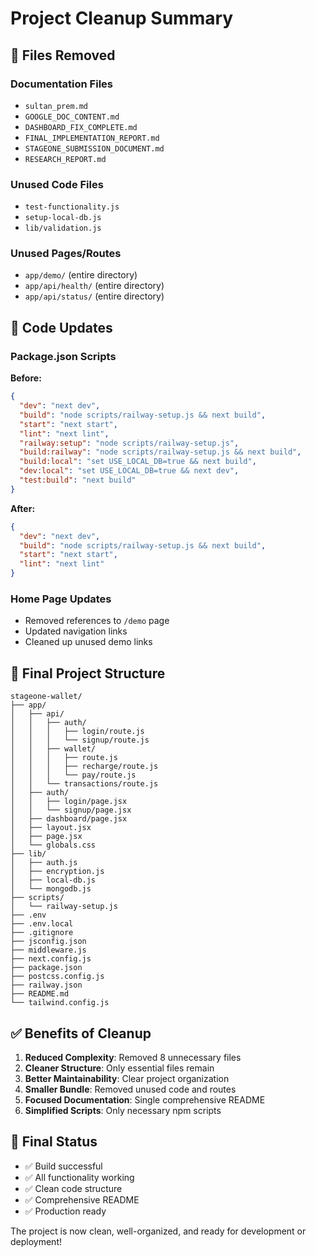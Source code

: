 # Project Cleanup Summary

## 🧹 Files Removed

### Documentation Files
- `sultan_prem.md`
- `GOOGLE_DOC_CONTENT.md`
- `DASHBOARD_FIX_COMPLETE.md`
- `FINAL_IMPLEMENTATION_REPORT.md`
- `STAGEONE_SUBMISSION_DOCUMENT.md`
- `RESEARCH_REPORT.md`

### Unused Code Files
- `test-functionality.js`
- `setup-local-db.js`
- `lib/validation.js`

### Unused Pages/Routes
- `app/demo/` (entire directory)
- `app/api/health/` (entire directory)
- `app/api/status/` (entire directory)

## 🔧 Code Updates

### Package.json Scripts
**Before:**
```json
{
  "dev": "next dev",
  "build": "node scripts/railway-setup.js && next build",
  "start": "next start",
  "lint": "next lint",
  "railway:setup": "node scripts/railway-setup.js",
  "build:railway": "node scripts/railway-setup.js && next build",
  "build:local": "set USE_LOCAL_DB=true && next build",
  "dev:local": "set USE_LOCAL_DB=true && next dev",
  "test:build": "next build"
}
```

**After:**
```json
{
  "dev": "next dev",
  "build": "node scripts/railway-setup.js && next build",
  "start": "next start",
  "lint": "next lint"
}
```

### Home Page Updates
- Removed references to `/demo` page
- Updated navigation links
- Cleaned up unused demo links

## 📁 Final Project Structure

```
stageone-wallet/
├── app/
│   ├── api/
│   │   ├── auth/
│   │   │   ├── login/route.js
│   │   │   └── signup/route.js
│   │   ├── wallet/
│   │   │   ├── route.js
│   │   │   ├── recharge/route.js
│   │   │   └── pay/route.js
│   │   └── transactions/route.js
│   ├── auth/
│   │   ├── login/page.jsx
│   │   └── signup/page.jsx
│   ├── dashboard/page.jsx
│   ├── layout.jsx
│   ├── page.jsx
│   └── globals.css
├── lib/
│   ├── auth.js
│   ├── encryption.js
│   ├── local-db.js
│   └── mongodb.js
├── scripts/
│   └── railway-setup.js
├── .env
├── .env.local
├── .gitignore
├── jsconfig.json
├── middleware.js
├── next.config.js
├── package.json
├── postcss.config.js
├── railway.json
├── README.md
└── tailwind.config.js
```

## ✅ Benefits of Cleanup

1. **Reduced Complexity**: Removed 8 unnecessary files
2. **Cleaner Structure**: Only essential files remain
3. **Better Maintainability**: Clear project organization
4. **Smaller Bundle**: Removed unused code and routes
5. **Focused Documentation**: Single comprehensive README
6. **Simplified Scripts**: Only necessary npm scripts

## 🚀 Final Status

- ✅ Build successful
- ✅ All functionality working
- ✅ Clean code structure
- ✅ Comprehensive README
- ✅ Production ready

The project is now clean, well-organized, and ready for development or deployment!